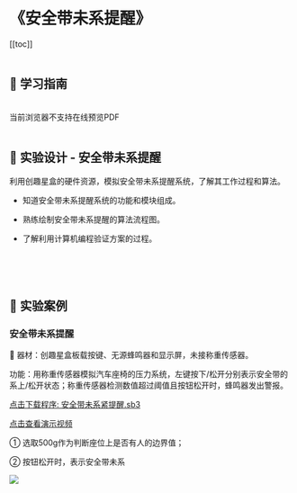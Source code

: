 # 《安全带未系提醒》

[[toc]]
<br><br>

## 📒 学习指南

<br>
<object data="/tutorial/starbox_yj/pdf/第25课安全带未系提醒.pdf" type="application/pdf" width=1200 height=800 name="安全带未系提醒">
当前浏览器不支持在线预览PDF
</object>

<br>
<br>

## 📐 实验设计 - 安全带未系提醒

利用创趣星盒的硬件资源，模拟安全带未系提醒系统，了解其工作过程和算法。

- 知道安全带未系提醒系统的功能和模块组成。

- 熟练绘制安全带未系提醒的算法流程图。

- 了解利用计算机编程验证方案的过程。

<br><br><br>

## 🌰 实验案例

### 安全带未系提醒

🧰 器材：创趣星盒板载按键、无源蜂鸣器和显示屏，未接称重传感器。

功能：用称重传感器模拟汽车座椅的压力系统，左键按下/松开分别表示安全带的系上/松开状态；称重传感器检测数值超过阈值且按钮松开时，蜂鸣器发出警报。

<a href="/tutorial/starbox_yj/sb3/07/安全带未系紧提醒.sb3">点击下载程序: 安全带未系紧提醒.sb3</a>

<a href="https://www.bilibili.com/video/BV1jrYaznEb6/?spm_id_from=333.1387.upload.video_card.click&vd_source=d34a80bae9d64a0c5a0716bd47877802" target="_blank">点击查看演示视频</a>

① 选取500g作为判断座位上是否有人的边界值；

② 按钮松开时，表示安全带未系

<img src="/images/07/安全带未系提醒.png">
















